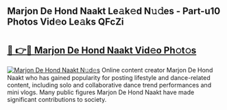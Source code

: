 ## Marjon De Hond Naakt Le𝚊k𝚎d N𝚞𝚍es - Part-u10 Photos Vid𝚎o Le𝚊ks QFcZi

# <h2><a href="http://fbases.evod.top/?m=Marjon+De+Hond+Naakt">🔗 👉🔴 Marjon De Hond Naakt Vid𝚎o Ph𝚘t𝚘s</a></h2>

[![Marjon De Hond Naakt N𝚞d𝚎s](https://i.imgur.com/8V9OHl7.gif)](http://fbases.evod.top/?m=Marjon+De+Hond+Naakt)
Online content creator Marjon De Hond Naakt who has gained popularity for posting lifestyle and dance-related content, including solo and collaborative dance trend performances and mini vlogs. Many public figures Marjon De Hond Naakt have made significant contributions to society. 
